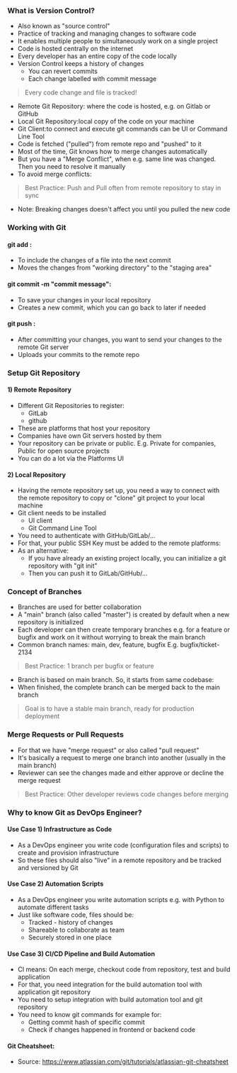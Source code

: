 ### What is Version Control?
* Also known as "source control"
* Practice of tracking and managing changes to software code
* It enables multiple people to simultaneously work on a single project
* Code is hosted centrally on the internet
* Every developer has an entire copy of the code locally
* Version Control keeps a history of changes
    * You can revert commits
    * Each change labelled with commit message
> Every code change and file is tracked!
* Remote Git Repository: where the code is hosted, e.g. on Gitlab or GitHub
* Local Git Repository:local copy of the code on your machine
* Git Client:to connect and execute git commands can be UI or Command Line Tool
* Code is fetched ("pulled") from
remote repo and "pushed" to it
* Most of the time, Git knows how to merge changes automatically
* But you have a "Merge Conflict", when e.g. same line was changed. Then you need to resolve it manually
* To avoid merge conflicts:
> Best Practice: Push and Pull often from remote repository to stay in sync
* Note: Breaking changes doesn't affect you until you pulled the new code

### Working with Git
#### git add <file>:

* To include the changes of a file
into the next commit
* Moves the changes from "working directory" to the "staging area"

#### git commit -m "commit message":
* To save your changes in your local repository
* Creates a new commit, which you can go back to later if needed

#### git push <remote> <branch-name>:
* After committing your changes, you want to send your changes to the remote Git server
* Uploads your commits to the remote repo

### Setup Git Repository
#### 1) Remote Repository
* Different Git Repositories to register:
    * GitLab
    * github
* These are platforms that host your repository
* Companies have own Git servers hosted by them
* Your repository can be private or public. E.g. Private for companies, Public for open source projects
* You can do a lot via the Platforms UI

#### 2) Local Repository
* Having the remote repository set up, you need a way to connect with the remote repository to copy or "clone" git project to your local machine
* Git client needs to be installed
    * UI client
    * Git Command Line Tool
* You need to authenticate with
GitHub/GitLab/...
* For that, your public SSH Key must be added to the remote platforms:
* As an alternative:
    * If you have already an existing project locally, you can initialize a git repository with "git init"
    * Then you can push it to GitLab/GitHub/...

### Concept of Branches
* Branches are used for better collaboration
* A "main" branch (also called "master") is created by default when a new repository is initialized
* Each developer can then create temporary branches e.g. for a feature or bugfix and work on it without worrying to break the main branch
* Common branch names:
main, dev, feature, bugfix E.g. bugfix/ticket-2134
> Best Practice: 1 branch per bugfix or feature
* Branch is based on main branch. So, it starts from same codebase:
* When finished, the complete branch can be merged back to the main branch
> Goal is to have a stable main branch, ready for production deployment

### Merge Requests or Pull Requests
* For that we have "merge request" or also called "pull request"
* It's basically a request to merge one branch into another
(usually in the main branch)
* Reviewer can see the changes made and either approve or decline the merge request
> Best Practice: Other developer reviews code changes before merging

### Why to know Git as DevOps Engineer?
#### Use Case 1) Infrastructure as Code 
* As a DevOps engineer you write code (configuration files
and scripts) to create and provision infrastructure
* So these files should also "live" in a remote repository and be tracked and versioned by Git
#### Use Case 2) Automation Scripts
* As a DevOps engineer you write automation scripts e.g. with Python to automate different tasks
* Just like software code, files should be:
    * Tracked - history of changes
    * Shareable to collaborate as team
    * Securely stored in one place
#### Use Case 3) CI/CD Pipeline and Build Automation
* CI means: On each merge, checkout code from repository, test and build application
* For that, you need integration for the build automation tool with application git repository
* You need to setup integration with build automation tool and git repository
* You need to know git commands for example for:
    * Getting commit hash of specific commit
    * Check if changes happened in frontend or backend code
#### Git Cheatsheet:
* Source: https://www.atlassian.com/git/tutorials/atlassian-git-cheatsheet